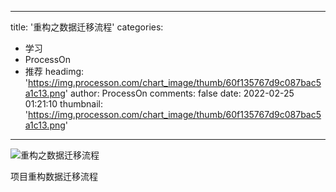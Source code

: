 
---
title: '重构之数据迁移流程'
categories: 
 - 学习
 - ProcessOn
 - 推荐
headimg: 'https://img.processon.com/chart_image/thumb/60f135767d9c087bac5a1c13.png'
author: ProcessOn
comments: false
date: 2022-02-25 01:21:10
thumbnail: 'https://img.processon.com/chart_image/thumb/60f135767d9c087bac5a1c13.png'
---

<div>   
<img class="thumb" alt="重构之数据迁移流程" src="https://img.processon.com/chart_image/thumb/60f135767d9c087bac5a1c13.png" referrerpolicy="no-referrer">
<p>项目重构数据迁移流程</p>  
</div>
            